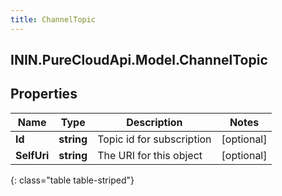 ```yaml
---
title: ChannelTopic
---
```

## ININ.PureCloudApi.Model.ChannelTopic

## Properties

|Name | Type | Description | Notes|
|------------ | ------------- | ------------- | -------------|
| **Id** | **string** | Topic id for subscription | [optional] |
| **SelfUri** | **string** | The URI for this object | [optional] |
{: class="table table-striped"}


